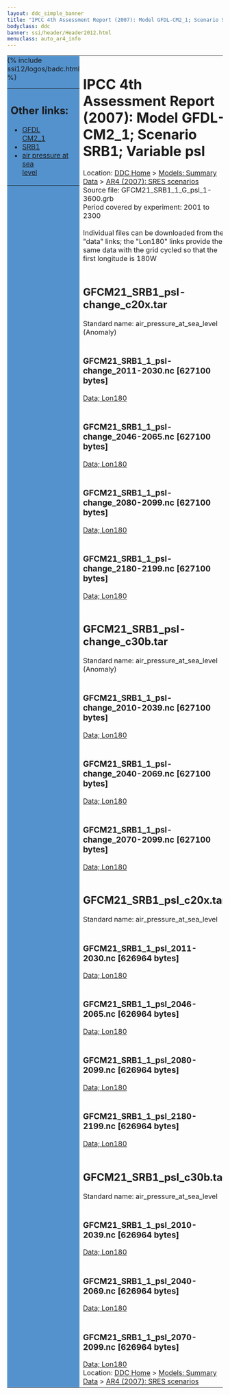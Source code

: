 ```yaml
---
layout: ddc_simple_banner
title: "IPCC 4th Assessment Report (2007): Model GFDL-CM2_1; Scenario SRB1; Variable psl"
bodyclass: ddc
banner: ssi/header/Header2012.html
menuclass: auto_ar4_info
---
```



<table width="100%" border="0" cellspacing="0" cellpadding="0" style="border-collapse: collapse;">
<tr style="margin:0;padding:0;border:0;">
<td style="margin:0;padding:0;border:0;height:1pt;width:150pt;background:#5492CD;" valign="top" >

<div id="lh-col2" class="auto_ar4_info">
<table class="menumain" bgcolor="#5492CD" cellspacing="0" width="100%" border="0">
<tr><td>
<h2> Other links:</h2>
<ul>
<li><a href="/auto/ar4/model-GFDL-CM2_1.html">GFDL<br/>CM2_1</a></li>
<li><a href="/auto/ar4/scenario-SRB1.html">SRB1</a></li>
<li><a href="/auto/ar4/var-air_pressure_at_sea_level.html">air pressure at sea<br/> level</a></li>
</ul>
</td></tr>
{% include ssi12/logos/badc.html %}
</table>
</div>
</td>
<td><h1>IPCC 4th Assessment Report (2007): Model GFDL-CM2_1; Scenario SRB1; Variable psl</h1>

<!-- Breadcrumb1 -->
<div id="breadcrumb1" align="left">
Location: <a href="/index.html">DDC Home</a> > <a href="/sim/gcm_clim/">Models: Summary Data</a>
> <a href="/sim/gcm_clim/SRES_AR4/index.html">AR4 (2007): SRES scenarios</a>
</div>
<!-- End of Breadcrumb1 -->Source file: GFCM21_SRB1_1_G_psl_1-3600.grb
<br/>
Period covered by experiment: 2001 to 2300<br/>
<br/>Individual files can be downloaded from the "data" links; the "Lon180" links provide the same data
         with the grid cycled so that the first longitude is 180W<br/>
<br/><h2>GFCM21_SRB1_psl-change_c20x.tar</h2>
Standard name: air_pressure_at_sea_level (Anomaly)<br>
<br/><h3>GFCM21_SRB1_1_psl-change_2011-2030.nc [627100 bytes]</h3>
<a href="/cgi-bin/downl/ar4_nc/psl/GFCM21_SRB1_1_psl-change_2011-2030.nc">Data; </a><a href="/cgi-bin/downl/ar4_nc/psl/GFCM21_SRB1_1_psl-change_2011-2030.cyto180.nc"> Lon180</a><br/>
<br/><h3>GFCM21_SRB1_1_psl-change_2046-2065.nc [627100 bytes]</h3>
<a href="/cgi-bin/downl/ar4_nc/psl/GFCM21_SRB1_1_psl-change_2046-2065.nc">Data; </a><a href="/cgi-bin/downl/ar4_nc/psl/GFCM21_SRB1_1_psl-change_2046-2065.cyto180.nc"> Lon180</a><br/>
<br/><h3>GFCM21_SRB1_1_psl-change_2080-2099.nc [627100 bytes]</h3>
<a href="/cgi-bin/downl/ar4_nc/psl/GFCM21_SRB1_1_psl-change_2080-2099.nc">Data; </a><a href="/cgi-bin/downl/ar4_nc/psl/GFCM21_SRB1_1_psl-change_2080-2099.cyto180.nc"> Lon180</a><br/>
<br/><h3>GFCM21_SRB1_1_psl-change_2180-2199.nc [627100 bytes]</h3>
<a href="/cgi-bin/downl/ar4_nc/psl/GFCM21_SRB1_1_psl-change_2180-2199.nc">Data; </a><a href="/cgi-bin/downl/ar4_nc/psl/GFCM21_SRB1_1_psl-change_2180-2199.cyto180.nc"> Lon180</a><br/>
<br/><h2>GFCM21_SRB1_psl-change_c30b.tar</h2>
Standard name: air_pressure_at_sea_level (Anomaly)<br>
<br/><h3>GFCM21_SRB1_1_psl-change_2010-2039.nc [627100 bytes]</h3>
<a href="/cgi-bin/downl/ar4_nc/psl/GFCM21_SRB1_1_psl-change_2010-2039.nc">Data; </a><a href="/cgi-bin/downl/ar4_nc/psl/GFCM21_SRB1_1_psl-change_2010-2039.cyto180.nc"> Lon180</a><br/>
<br/><h3>GFCM21_SRB1_1_psl-change_2040-2069.nc [627100 bytes]</h3>
<a href="/cgi-bin/downl/ar4_nc/psl/GFCM21_SRB1_1_psl-change_2040-2069.nc">Data; </a><a href="/cgi-bin/downl/ar4_nc/psl/GFCM21_SRB1_1_psl-change_2040-2069.cyto180.nc"> Lon180</a><br/>
<br/><h3>GFCM21_SRB1_1_psl-change_2070-2099.nc [627100 bytes]</h3>
<a href="/cgi-bin/downl/ar4_nc/psl/GFCM21_SRB1_1_psl-change_2070-2099.nc">Data; </a><a href="/cgi-bin/downl/ar4_nc/psl/GFCM21_SRB1_1_psl-change_2070-2099.cyto180.nc"> Lon180</a><br/>
<br/><h2>GFCM21_SRB1_psl_c20x.tar</h2>
Standard name: air_pressure_at_sea_level<br>
<br/><h3>GFCM21_SRB1_1_psl_2011-2030.nc [626964 bytes]</h3>
<a href="/cgi-bin/downl/ar4_nc/psl/GFCM21_SRB1_1_psl_2011-2030.nc">Data; </a><a href="/cgi-bin/downl/ar4_nc/psl/GFCM21_SRB1_1_psl_2011-2030.cyto180.nc"> Lon180</a><br/>
<br/><h3>GFCM21_SRB1_1_psl_2046-2065.nc [626964 bytes]</h3>
<a href="/cgi-bin/downl/ar4_nc/psl/GFCM21_SRB1_1_psl_2046-2065.nc">Data; </a><a href="/cgi-bin/downl/ar4_nc/psl/GFCM21_SRB1_1_psl_2046-2065.cyto180.nc"> Lon180</a><br/>
<br/><h3>GFCM21_SRB1_1_psl_2080-2099.nc [626964 bytes]</h3>
<a href="/cgi-bin/downl/ar4_nc/psl/GFCM21_SRB1_1_psl_2080-2099.nc">Data; </a><a href="/cgi-bin/downl/ar4_nc/psl/GFCM21_SRB1_1_psl_2080-2099.cyto180.nc"> Lon180</a><br/>
<br/><h3>GFCM21_SRB1_1_psl_2180-2199.nc [626964 bytes]</h3>
<a href="/cgi-bin/downl/ar4_nc/psl/GFCM21_SRB1_1_psl_2180-2199.nc">Data; </a><a href="/cgi-bin/downl/ar4_nc/psl/GFCM21_SRB1_1_psl_2180-2199.cyto180.nc"> Lon180</a><br/>
<br/><h2>GFCM21_SRB1_psl_c30b.tar</h2>
Standard name: air_pressure_at_sea_level<br>
<br/><h3>GFCM21_SRB1_1_psl_2010-2039.nc [626964 bytes]</h3>
<a href="/cgi-bin/downl/ar4_nc/psl/GFCM21_SRB1_1_psl_2010-2039.nc">Data; </a><a href="/cgi-bin/downl/ar4_nc/psl/GFCM21_SRB1_1_psl_2010-2039.cyto180.nc"> Lon180</a><br/>
<br/><h3>GFCM21_SRB1_1_psl_2040-2069.nc [626964 bytes]</h3>
<a href="/cgi-bin/downl/ar4_nc/psl/GFCM21_SRB1_1_psl_2040-2069.nc">Data; </a><a href="/cgi-bin/downl/ar4_nc/psl/GFCM21_SRB1_1_psl_2040-2069.cyto180.nc"> Lon180</a><br/>
<br/><h3>GFCM21_SRB1_1_psl_2070-2099.nc [626964 bytes]</h3>
<a href="/cgi-bin/downl/ar4_nc/psl/GFCM21_SRB1_1_psl_2070-2099.nc">Data; </a><a href="/cgi-bin/downl/ar4_nc/psl/GFCM21_SRB1_1_psl_2070-2099.cyto180.nc"> Lon180</a><br/>
<!-- Breadcrumb2 -->
<div id="breadcrumb2" align="left">
Location: <a href="/index.html">DDC Home</a> > <a href="/sim/gcm_clim/">Models: Summary Data</a>
> <a href="/sim/gcm_clim/SRES_AR4/index.html">AR4 (2007): SRES scenarios</a>
</div>
<!-- End of Breadcrumb2 --></td></tr></table>

